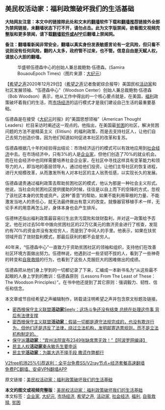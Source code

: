  <h2>美民权活动家：福利政策破坏我们的生活基础</h2> <p class="notice"><b>大陆网友注意：本文中的链接除此处和文末的<a href="https://github.com/bannedbook/fanqiang" >翻墙</a>软件下载和<a href="https://github.com/killgcd/justmysocks/blob/master/README.md">翻墙推荐</a>链接外全部为禁网链接，未翻墙状态下打不开，请勿点击。此为文字版禁闻，欲看图文视频完整版和更多禁闻，请下载<a href="https://github.com/bannedbook/fanqiang">翻墙软件或APP</a>后翻墙上禁闻网。</p><p>备注：翻墙看新闻非常安全，翻墙以真实身份发表敏感言论有一定风险，但只看不说则没有任何风险，翻的人太多，政府管不过来，也不管。信息自由是天赋人权，请放心大胆的翻墙。</b></p>  <div class="entry"> <figure><figcaption>华盛顿伍德森中心的创始人兼总裁鲍勃‧伍德森。(Samira BouaouEpoch Times)（图片来源：<a href="https://www.bannedbook.org/bnews/tag/%e5%a4%a7%e7%ba%aa%e5%85%83/" class="st_tag internal_tag" rel="tag" title="标签 大纪元 下的日志">大纪元</a>）</figcaption></figure> <p>【<span class='wp_keywordlink_affiliate'><a href="https://www.soundofhope.org" title="希望之声" target="_blank">希望之声</a></span>2020年12月29日】（<a href="https://www.bannedbook.org/bnews/tag/%e5%b8%8c%e6%9c%9b%e4%b9%8b%e5%a3%b0/" class="st_tag internal_tag" rel="tag" title="标签 希望之声 下的日志">希望之声</a>记者詹妮综合报导）美国民权<a href="https://www.bannedbook.org/bnews/tag/%E6%B4%BB%E5%8A%A8%E5%AE%B6/" class="st_tag internal_tag" rel="tag" title="标签 活动家 下的日志">活动家</a>和社区发展领袖、“伍德森中心”（Woodson Center）创始人兼总裁鲍勃‧伍德森（Bob Woodson）表示，他从工作中得出的一个核心要点就是，在美国，<a href="https://www.bannedbook.org/bnews/tag/%E7%A6%8F%E5%88%A9/" class="st_tag internal_tag" rel="tag" title="标签 福利 下的日志">福利</a>政策破坏着我们的生活，而<a href="https://www.bannedbook.org/bnews/tag/%e5%b8%82%e5%9c%ba%e7%bb%8f%e6%b5%8e/" class="st_tag internal_tag" rel="tag" title="标签 市场经济 下的日志">市场经济</a>的运行模式才是我们建设自己生活的最重要基础。</p> <p>伍德森是在接受《<span class='wp_keywordlink_affiliate'><a href="http://www.epochtimes.com/" title="大纪元" target="_blank">大纪元</a></span>时报》的“美国思想领袖”（American Thought Leaders）栏目采访时阐述这一观点的。他指出，在美国最<a href="https://www.bannedbook.org/bnews/tag/%E8%B4%AB%E5%9B%B0/" class="st_tag internal_tag" rel="tag" title="标签 贫困 下的日志">贫困</a>的社区，解决贫困问题的方法不是精英主义（Elitism）的福利政策，而是去支持社区人，让他们自己去努力创造价值，因为他们知道如何促进本社区的改革和复苏。</p> <p>伍德森根据几十年的经验得出结论：市场经济运行的模式可以有效地应用到<a href="https://www.bannedbook.org/bnews/tag/%E7%A4%BE%E4%BC%9A%E7%BB%8F%E6%B5%8E/" class="st_tag internal_tag" rel="tag" title="标签 社会经济 下的日志">社会经济</a>中去。在市场经济中，只有3%的人是<a href="https://www.bannedbook.org/bnews/tag/%e4%bc%81%e4%b8%9a%e5%ae%b6/" class="st_tag internal_tag" rel="tag" title="标签 企业家 下的日志">企业家</a>，但他们创造了70%的就业机会。而在社会经济中也同样需要培养社会企业家，在社区中寻找这样具有变革能力和领导力的人，即当地的基层领导人，通过给他们投资，让他们主导社区的恢复进程，进行大规模改革，从而激发所有人对本社区的主人翁责任感，以实现长久的发展。</p>  <p>伍德森谴责通过福利政策去帮助贫困社区的模式，他认为那是一种社会主义形式。他说，当社会向贫困社区提供援助的时候，往往是以自上而下的空降的方式，忽视了该社区本身的优势或资产。这种“善意”的帮助，如果不能利用草根的力量、不能激发当地人的责任心，就无法最终做出有意义的改变。就像器官移植手术一样，无论手术的用意再怎么好，身体本身也会产生排斥。</p> <p>伍德林还指出福利政策最容易衍生出贪污腐败和敛财盈利，并对这一政策给予否定。他在对过去50年中拨向贫困社区的22万亿美元的救济资金进行了核查，发现约有70%的资金并没有发给穷人，而是到了中间人的手里。他表示，如果在扶贫领域开启了敛财盈利模式，那最后获利的都不会是穷人。</p> <p>40年来，“伍德森中心”一直致力于资助贫困社区的领袖和组织，支持他们在改善社区环境方面做出努力。伍德林说，他遇到过一些坚韧不拔的人，看到了一些神奇的转变和<a href="https://www.bannedbook.org/bnews/tag/%E8%87%AA%E6%88%91%E6%95%91%E8%B5%8E/" class="st_tag internal_tag" rel="tag" title="标签 自我救赎 下的日志">自我救赎</a>的行为，也看到了这些人克服巨大的困难做出的成绩。</p>  <p>伍德森把从他们身上学到的一切都记录了下来，汇编成一本新书名为“从这些最不起眼的人身上学到的教训：伍德森原则（Lessons From The Least of These：The Woodson Principles）”。在书中他还提到了其它原则：强调毅力、韧性、信任和信念。</p> <p>本文章或节目经希望之声编辑制作，转载请注明希望之声并包含原文标题及链接。</p> <ul class='op-related-articles' title='相关阅读'> <li><a href='https://www.bannedbook.org/bnews/bannedvideo/20201212/1446291.html' target='_blank'>密西根保守主义联盟<b>活动家</b>Seely：这场斗争还没有结束 总统在处理这件事 背后有法律支撑</a></li> <li><a href='https://www.bannedbook.org/bnews/bannedvideo/20201212/1446198.html' target='_blank'>密西根保守主义联盟<b>活动家</b>：假装一切都是遵守法规完成的，也没有欺诈行为，但他们还是违反了法律，绕过立法机构，发明邮寄选票规则，而不是立法机构制定的。</a></li> <li><a href='https://www.bannedbook.org/bnews/topimagenews/20201120/1433984.html' target='_blank'>保守派<b>活动家</b>：“宾州法院宣布2349张缺席票无效！”【阿波罗网编译】</a></li> <li><a href='https://www.bannedbook.org/bnews/baitai/20201107/1427485.html' target='_blank'>民主人权<b>活动家</b>秦永敏先生要申诉</a></li> <li><a href='https://www.bannedbook.org/bnews/cnnews/20201016/1414888.html' target='_blank'>民主党<b>活动家</b>：为赢大选不择手段 撒谎作弊都行</a></li> </ul> <p class="texttj"> <a href="https://github.com/bannedbook/fanqiang/wiki/V2ray%E6%9C%BA%E5%9C%BA" target="_blank">V2free机场25%引荐返利：全平台免费SS/V2ray节点+经济套餐高速翻墙</a><br/> <a href="https://github.com/bannedbook/fanqiang/wiki/%E7%A6%81%E9%97%BB%E7%BD%91%E5%AE%89%E5%8D%93%E7%BF%BB%E5%A2%99%E6%96%B0%E9%97%BBAPP" target="_blank">免费PC翻墙、安卓VPN翻墙APP</a></p><p>原文链接：<a class="src_link"  href="https://www.soundofhope.org/post/458524" target="_blank">美民权活动家：福利政策破坏我们的生活基础</a></p> <a name='sharetosocial'></a>       <div><b>本文的图文或视频完整版</b>：<a href='https://www.bannedbook.org/bnews/comments/20201230/1457558.html'>美民权活动家：福利政策破坏我们的生活基础</a></div>  </div><!--END ENTRY--> <div class="postfooter"> <div>本文标签：<a href="https://www.bannedbook.org/bnews/tag/%e4%bc%81%e4%b8%9a%e5%ae%b6/" rel="tag">企业家</a>, <a href="https://www.bannedbook.org/bnews/tag/%e5%a4%a7%e7%ba%aa%e5%85%83/" rel="tag">大纪元</a>, <a href="https://www.bannedbook.org/bnews/tag/%e5%b8%82%e5%9c%ba%e7%bb%8f%e6%b5%8e/" rel="tag">市场经济</a>, <a href="https://www.bannedbook.org/bnews/tag/%e5%b8%8c%e6%9c%9b%e4%b9%8b%e5%a3%b0/" rel="tag">希望之声</a>, <a href="https://www.bannedbook.org/bnews/tag/%E6%B4%BB%E5%8A%A8%E5%AE%B6/" rel="tag">活动家</a>, <a href="https://www.bannedbook.org/bnews/tag/%E7%A4%BE%E4%BC%9A%E7%BB%8F%E6%B5%8E/" rel="tag">社会经济</a>, <a href="https://www.bannedbook.org/bnews/tag/%E7%A6%8F%E5%88%A9/" rel="tag">福利</a>, <a href="https://www.bannedbook.org/bnews/tag/%E8%87%AA%E6%88%91%E6%95%91%E8%B5%8E/" rel="tag">自我救赎</a>, <a href="https://www.bannedbook.org/bnews/tag/%E8%B4%AB%E5%9B%B0/" rel="tag">贫困</a></div>  </div><!--END POSTFOOTER--> 